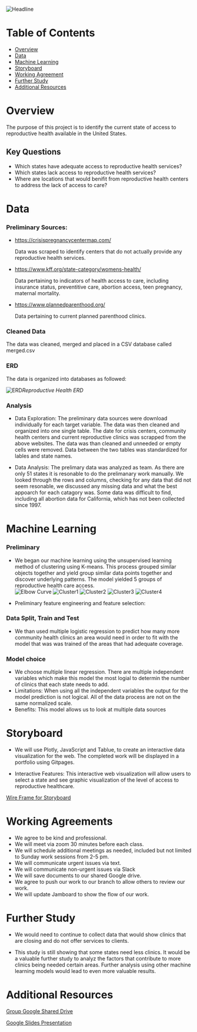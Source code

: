 ![Headline](Images/Access%20to%20Reproductive%20Services%20in%20the%20US.png)

# Table of Contents 

<!-- vscode-markdown-toc -->
* [Overview](#Overview)
* [Data](#Data)
* [Machine Learning](#Machine_Learning)
* [Storyboard](#Storyboard)
* [Working Agreement](#Working)
* [Further Study](#AdditionalStudy)
* [Additional Resources](#AdditionalResources)


<!-- vscode-markdown-toc-config
	numbering=true
	autoSave=true
	/vscode-markdown-toc-config -->
<!-- /vscode-markdown-toc -->

# <a name='Overview'></a>Overview

The purpose of this project is to identify the current state of access to reproductive health available in the United States. 

## Key Questions
* Which states have adequate access to reproductive health services?
* Which states lack access to reproductive health services?
* Where are locations that would benifit from reproductive health centers to address the lack of access to care?

# <a name='Data'></a>Data
### Preliminary Sources:

* https://crisispregnancycentermap.com/

    Data was scraped to identify centers that do not actually provide any reproductive health services. 

* https://www.kff.org/state-category/womens-health/

    Data pertaining to indicators of health access to care, including insurance status, preventitive care, abortion access, teen pregnancy, maternal mortality.

* https://www.plannedparenthood.org/
    
    Data pertaining to current planned parenthood clinics.
### Cleaned Data
 The data was cleaned, merged and placed in a CSV database called merged.csv 

### ERD
The data is organized into databases as followed: 

![ERD](Images/Updated_Reproductive_Health_ERD.png)*Reproductive Health ERD*

### Analysis
* Data Exploration: The preliminary data sources were download individually for each target variable. The data was then cleaned and organized into one single table. The date for crisis centers, community health centers and current reproductive clinics was scrapped from the above websites. The data was than cleaned and unneeded or empty cells were removed. Data between the two tables was standardized for lables and state names. 

* Data Analysis: The prelimary data was analyzed as team. As there are only 51 states it is resonable to do the prelimanary work manually. We looked through the rows and columns, checking for any data that did not seem resonable, we discussed any missing data and what the best appoarch for each catagory was. Some data was difficult to find, including all abortion data for California, which has not been collected since 1997.

# <a name='Usage'></a>Machine Learning
### Preliminary 
- We began our machine learning using the unsupervised learning method of clustering using K-means. This process grouped similar objects together and yield group similar data points together and discover underlying patterns. The model yielded 5 groups of reproductive health care access.  
![Elbow Curve](Images/mlm_elbow_curve.png)
![Cluster1](Images/mlm_kcluster_01.png)
![Cluster2](Images/mlm_kcluster_02.png)
![Cluster3](Images/mlm_kcluster_03.png)
![Cluster4](Images/mlm_kcluster_04.png)


- Preliminary feature engineering and feature selection: 

### Data Split, Train and Test
- We than used multiple logistic regression to predict how many more community health clinics an area would need in order to fit with the model that was was trained of the areas that had adequate coverage. 

### Model choice
- We choose multiple linear regression. There are multiple independent variables which make this model the most logial to determin the number of clinics that each state needs to add.
- Limitations: When using all the independent variables the output for the model prediction is not logical. All of the data process are not on the same normalized scale.
- Benefits: This model allows us to look at multiple data sources 

# <a name='Storyboard'></a>Storyboard
- We will use Plotly, JavaScript and Tablue, to create an interactive data visualization for the web. The completed work will be displayed in a portfolio using Gitpages.

- Interactive Features: This interactive web visualization will allow users to select a state and see graphic visualization of the level of access to reproductive healthcare.

[Wire Frame for Storyboard](https://docs.google.com/presentation/d/1fNeITHeLO5w1hP_-IijeZu9O0GGq6SPZkKJ5YKQ_M7E/edit#slide=id.p)

# <a name='Working'></a>Working Agreements
* We agree to be kind and professional.
* We will meet via zoom 30 minutes before each class.
* We will schedule additional meetings as needed, included but not limited to Sunday work sessions from 2-5 pm. 
* We will communicate urgent issues via text.
* We will communicate non-urgent issues via Slack
* We will save documents to our shared Google drive. 
* We agree to push our work to our branch to allow others to review our work. 
* We will update Jamboard to show the flow of our work.

# <a name='Further Study'></a>Further Study
* We would need to continue to collect data that would show clinics that are closing and do not offer services to clients. 

* This study is still showing that some states need less clinics. It would be a valuable further study to analyz the factors that contribute to more clinics being needed certain areas. Further analysis using other machine learning models would lead to even more valuable results. 


# <a name='AdditionalResources'></a>Additional Resources
[Group Google Shared Drive ](https://drive.google.com/drive/u/0/folders/1aURcy_XHSeTBuxBs2TyEmiRUIgIQ5zvV)

[Google Slides Presentation](https://docs.google.com/presentation/d/1kcj6kuOmC0LJDoqfipSAFfxEbHqrjBkker1FSNAJY7w/edit#slide=id.p)

